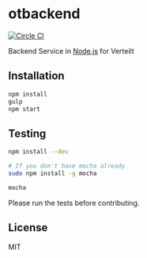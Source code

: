 # otbackend

[![Circle CI](https://circleci.com/gh/verteilt/backend/tree/master.svg?style=svg)](https://circleci.com/gh/verteilt/backend/tree/master)

Backend Service in [Node.js](https://nodejs.org) for Verteilt

## Installation

```bash
npm install
gulp
npm start
```

## Testing

```bash
npm install --dev

# If you don't have mocha already
sudo npm install -g mocha

mocha
```

Please run the tests before contributing.

## License

MIT
